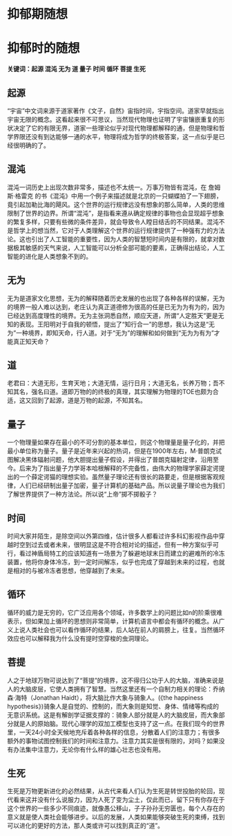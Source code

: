# 抑郁期随想



# 抑郁时的随想
**关键词：起源 混沌 无为 道 量子 时间 循环 菩提 生死**
## 起源
“宇宙”中文词来源于道家著作《文子，自然》宙指时间，宇指空间。道家早就指出宇宙无限的概念。这看起来很不可思议，当然现代物理也证明了宇宙镶嵌重复的形状决定了它的有限无界，道家一些理论似乎对现代物理都解释的通，但是物理和哲学界限还没有到达能够一通的水平，物理将成为哲学的终极答案，这一点似乎是已经很明确的了。

## 混沌
混沌一词历史上出现次数非常多，描述也不太统一。万事万物皆有混沌，在 詹姆斯·格雷克 的书《混沌》中用一个例子来描述就是北京的一只蝴蝶拍了一下翅膀，竟引起加勒比海的飓风。这个世界的运行规律远没有想象的那么简单，人类的思维限制了世界的边界。所谓“混沌”，是指看来遵从确定规律的事物也会显现超乎想象的繁复多样，只要有些微的条件差异，就会导致令人瞠目结舌的不同结果。混沌不是哲学上的想当然，它对于人类理解这个世界的运行规律提供了一种强有力的方法论。这也引出了人工智能的重要性，因为人类的智慧短时间内是有限的，就拿对数据极其敏感的天气来说，人工智能可以分析全部可能的要素，正确得出结论，人工智能的进化是人类想象不到的。

## 无为
无为是道家文化思想，无为的解释随着历史发展的也出现了各种各样的误解，无为的境界一般人难以达到，老庄认为真正道德修为很高的任是已无为为有为的，因为已经达到高度理性的境界。无为主张洞悉自然，顺应天道，所谓“人定胜天”更是无知的表现。王阳明对于自我的顿悟，提出了“知行合一”的思想，我认为这是“无为”一种境界，即知天命，行人道。对于“无为”的理解和如何做到“无为为有为”才能真正知天命？

## 道
老君曰：大道无形，生育天地；大道无情，运行日月；大道无名，长养万物；吾不知其名，强名曰道。道即万物的的终极的真理，其实理解为物理的TOE也颇为合适，这又回到了起源，道是万物的起源，不知其名。

## 量子
一个物理量如果存在最小的不可分割的基本单位，则这个物理量是量子化的，并把最小单位称为量子。量子是近年来兴起的热词，但是在1900年左右，M·普朗克试图解决黑体辐射问题，他大胆提出量子假设，并得出了普朗克辐射定律，沿用至今。后来为了指出量子力学哥本哈根解释的不完备性，由伟大的物理学家薛定谔提出的一个薛定谔猫的理想实验。虽然量子理论还有很长的路要走，但是根据客观规律，人们已经研制出量子加密，量子计算机的基础产品。所以说量子理论也为我们了解世界提供了一种方法论。所以说“上帝”掷不掷骰子？

## 时间
时间大家并陌生，是除空间以外第四维，估计很多人都看过许多科幻影视作品中穿越时空到过去或者未来，很明显这是不符合相对论的描述，但有一种方案似乎可行，看过神盾局特工的应该知道有一场景为了躲避地球末日而建立的避难所的冷冻装置，他将你身体冷冻，到一定时间解冻，似乎也完成了穿越到未来的过程，也就是相对的与被冷冻者思想，他穿越到了未来。

## 循环
循环的威力是无穷的，它广泛应用各个领域，许多数学上的问题比如n的阶乘很难表示，但如果加上循环的思想则非常简单，计算机语言中都会有循环的概念。从广义上说人类社会也可以看作循环的结果，后人站在前人的肩膀上，往复。当然循环效应也可以解释我为什么没有提时空穿梭的虫洞理论。

## 菩提
人之于地球万物可说达到了“菩提”的境界，这不得归公功于人的大脑，准确来说是人的大脑皮层，它使人类拥有了智慧。当然这里还有一个自制力相关的理论：乔纳森·海特（Jonathan Haidt），将大脑比作大象与骑象人。(《the happiness hypothesis》)骑象人是自觉的、控制的，而大象则是知觉、身体、情绪等构成的无意识系统。这是有解剖学证据支撑的：骑象人部分就是人的大脑皮层，而大象部分就是人的原始脑。现代心理学的双加工模型也支持了这一点。在我们现今的世界里，一天24小时全天候地充斥着各种各样的信息，分散着人们的注意力；有很多额外的事物试图控制我们的时间和注意力。注意力其实是很有限的，对吗？如果没有办法集中注意力，无论你有什么样的雄心壮志也没有用。

## 生死
生死是万物更新进化的必然结果，从古代来看人们认为生死是转世投胎的轮回，现代看来这并没有什么说服力，因为人死了变为尘土，仅此而已，留下只有你存在于这个世界的一些多少不同痕迹，就像愚公移山，子子孙孙无穷匮也，每个人存在的意义就是使人类社会能够进步。以后的发展，人类如果能够突破生死的束缚，找到可以进化的更好的方法，那人类或许可以找到真正的“道”。
